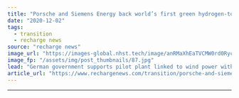 ```yaml
---
title: "Porsche and Siemens Energy back world’s first green hydrogen-to-e-fuel plant in Chile"
date: "2020-12-02"
tags: 
  - transition
  - recharge news
source: "recharge news"
image_url: "https://images-global.nhst.tech/image/anRMaXhEaTVCMW0rd0RycE0zMGQ0MURyaEdPcnprZFhnN2Z0eDE0ZDFLTT0=/nhst/binary/ed7c737b527a3f06711a7192d117b039"
image_fp: "/assets/img/post_thumbnails/87.jpg"
lead: "German government supports pilot plant linked to wind power with €8.23m as part of its national hydrogen strategy in effort to source green fuels internationally"
article_url: "https://www.rechargenews.com/transition/porsche-and-siemens-energy-back-world-s-first-green-hydrogen-to-e-fuel-plant-in-chile/2-1-923389"
---
```


---
